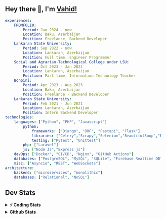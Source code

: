
## Hey there 👋, I'm [Vahid!](https://github.com/vahidzhe/)

```yaml
experiences:
    FROMFOLIO:
        Period: Jan 2024 - now
        Location: Baku, Azerbaijan
        Position: Freelance, Backend Developer
    Lankaran State University:
        Period: Sep 2022 - now
        Location: Lankaran, Azerbaijan
        Position: Full time, Engineer Programmer
    Social and Agrarian-Technological College under LSU:
        Period: Oct 2023 - Jan 2024
        Location: Lankaran, Azerbaijan
        Position: Part time, Information Technology Teacher
    Bonpini:
        Period: Apr 2023 - Aug 2023
        Location: Baku, Azerbaijan
        Position: Freelance - Backend Developer 
    Lankaran State University:
        Period: Feb 2021 - Jun 2021
        Location: Lankaran, Azerbaijan
        Position: Intern Backend Developer
technologies:
    languages: ["Python", "PHP", "Javascript"]
        python:
            frameworks: ["Django", "DRF", "Fastapi", "Flask"]
            libraries: ["Celery","Scrapy","Selenium","BeautifulSoup","Requests"]
            testing: ["Pytest", "Unittest"]
        php: ["Laravel"]
        js: ["Node Js","Express js"]
    devOps: ["Docker", "CI/CD", "Nginx", "GitHub Actions"]
    databases: ["PostgreSQL", "MySQL", "SQLite", "Firebase Realtime DB", "Redis"]
    misc: ["Asyncio", "REST", "WebSockets"]
architecture: 
    backend: ["microservices", "monolithic"]
    databases: ["Relational", "NoSQL"]
```



## Dev Stats

<details>
  <summary><b>⚡ Coding Stats</b></summary>

<!--START_SECTION:waka-->
![Code Time](http://img.shields.io/badge/Code%20Time-224%20hrs%2021%20mins-blue)

![Profile Views](http://img.shields.io/badge/Profile%20Views-8-blue)

**🐱 My GitHub Data** 

> 📦 ? Used in GitHub's Storage 
 > 
> 🏆 180 Contributions in the Year 2025
 > 
> 💼 Opted to Hire
 > 
> 📜 12 Public Repositories 
 > 
> 🔑 0 Private Repositories 
 > 
**I'm an Early 🐤** 

```text
🌞 Morning                1652 commits        ████░░░░░░░░░░░░░░░░░░░░░   14.14 % 
🌆 Daytime                6585 commits        ██████████████░░░░░░░░░░░   56.34 % 
🌃 Evening                2557 commits        █████░░░░░░░░░░░░░░░░░░░░   21.88 % 
🌙 Night                  893 commits         ██░░░░░░░░░░░░░░░░░░░░░░░   07.64 % 
```


📊 **This Week I Spent My Time On** 

```text
🕑︎ Time Zone: Asia/Baku

💬 Programming Languages: 
Python                   9 hrs 16 mins       █████████████░░░░░░░░░░░░   52.55 % 
PHP                      4 hrs 22 mins       ██████░░░░░░░░░░░░░░░░░░░   24.83 % 
YAML                     1 hr 37 mins        ██░░░░░░░░░░░░░░░░░░░░░░░   09.24 % 
SQL                      1 hr 12 mins        ██░░░░░░░░░░░░░░░░░░░░░░░   06.82 % 
Other                    28 mins             █░░░░░░░░░░░░░░░░░░░░░░░░   02.74 % 

🐱‍💻 Projects: 
integrify                6 hrs 53 mins       ██████████░░░░░░░░░░░░░░░   39.07 % 
lsu-library-backend      5 hrs 34 mins       ████████░░░░░░░░░░░░░░░░░   31.65 % 
fastapi_taskiq_example   1 hr 48 mins        ███░░░░░░░░░░░░░░░░░░░░░░   10.22 % 
examole                  1 hr 45 mins        ██░░░░░░░░░░░░░░░░░░░░░░░   10.00 % 
fromfolio-backend-v2     51 mins             █░░░░░░░░░░░░░░░░░░░░░░░░   04.83 % 
```

**I Mostly Code in Python** 

```text
Python                   24 repos            ██████████░░░░░░░░░░░░░░░   41.38 % 
JavaScript               12 repos            █████░░░░░░░░░░░░░░░░░░░░   20.69 % 
PHP                      8 repos             ███░░░░░░░░░░░░░░░░░░░░░░   13.79 % 
CSS                      6 repos             ███░░░░░░░░░░░░░░░░░░░░░░   10.34 % 
Makefile                 1 repo              ░░░░░░░░░░░░░░░░░░░░░░░░░   01.72 % 
```




 Last Updated on 11/03/2025 00:41:04 UTC
<!--END_SECTION:waka-->
</details>


<details>
  <summary><b> Github Stats</b></summary>

  <br />
  <img height="180em" src="https://github-readme-stats.vercel.app/api?username=vahidzhe&show_icons=true&hide_border=true&&count_private=true&include_all_commits=true&theme=dark" />
  <img height="180em" src="https://github-readme-stats.vercel.app/api/top-langs/?username=vahidzhe&exclude_repo=django_recaptcha_v3,django_blog_v1,django_smartedu_course,css_layout1,task-managment,bonpini_backend_codeigniter&show_icons=true&hide_border=true&layout=compact&theme=dark&langs_count=6"/>
</details>






